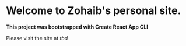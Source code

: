 # Welcome to Zohaib's personal site.

**This project was bootstrapped with Create React App CLI**

Please visit the site at *tbd*